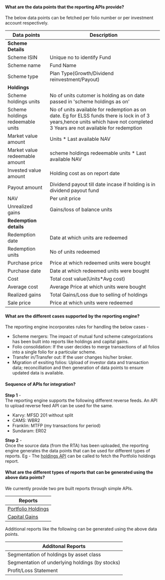 #### What are the data points that the reporting APIs provide?

The below data points can be fetched per folio number or per investment account respectively.

| Data points | Description |
| ---------- | ------------ |
| **Scheme Details** |
| Scheme ISIN | Unique no to identify Fund |
| Scheme name | Fund Name |
| Scheme type | Plan Type(Growth/Dividend reinvestment/Payout) |
| **Holdings** |
| Scheme holdings units | No of units cutomer is holding as on date passed in 'scheme holdings as on' |
| Scheme holdings redeemable units | No of units available for redemption as on date. Eg for ELSS funds there is lock in of 3 years,hence units which have not completed 3 Years are not available for redemption |
| Market value amount | Units * Last available NAV |
| Market value redeemable amount | scheme holdings redeemable units * Last available NAV |
| Invested value amount | Holding cost as on report date |
| Payout amount | Dividend payout till date incase if holding is in dividend payout fund |
| NAV | Per unit price |
| Unrealized gains | Gains/loss of balance units |
| **Redemption details** | |
| Redemption date | Date at which units are redeemed |
| Redemption units | No of units redeemed |
| Purchase price | Price at which redeemed units were bought |
| Purchase date | Date at which redeemed units were bought |
| Cost | Total cost value(Units*Avg cost) |
| Average cost | Average Price at which units were bought |
| Realized gains | Total Gains/Loss due to selling of holdings |
| Sale price | Price at which units were redeemed |

#### What are the different cases supported by the reporting engine?

The reporting engine incorporates rules for handling the below cases - 
- Scheme mergers: The impact of mutual fund scheme categorizations has been built into reports like holdings and capital gains.
- Folio consolidation: If the user decides to merge transactions of all folios into a single folio for a particular scheme.
- Transfer in/Transfer out: If the user changes his/her broker.
- Migration of exsiting folios: Upload of investor data and transaction data; reconcilliation and then generation of data points to ensure updated data is available.


#### Sequence of APIs for integration?

**Step 1** - <br>The reporting engine supports the following different reverse feeds. 
An API to upload reverse feed API can be used for the same.

- Karvy: MFSD 201 without split
- CAMS: WBR2
- Franklin: MTFP (my transactions for period)
- Sundaram: ER02

**Step 2** - <br>Once the source data (from the RTA) has been uploaded, the reporting engine generates the data points that can be used for different types of reports.
Eg - The [holdings API](https://fintechprimitives.com/api/#get-investment-account-holdings) can be called to fetch the Portfolio holdings report.

#### What are the different types of reports that can be generated using the above data points?

We currently provide two pre built reports through simple APIs.

| Reports |
| ------- |
| [Portfolio Holdings](https://fintechprimitives.com/api/#get-investment-account-holdings) |
| [Capital Gains](https://fintechprimitives.com/api/#get-capital-gain-report) |

Additional reports like the following can be generated using the above data points.

| Additonal Reports |
| ----------------- |
| Segmentation of holdings by asset class |
| Segmentation of underlying holdings (by stocks) |
| Profit/Loss Statement | 